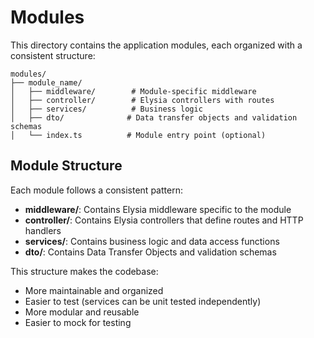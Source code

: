 # Modules

This directory contains the application modules, each organized with a consistent structure:

```
modules/
├── module_name/
│   ├── middleware/        # Module-specific middleware
│   ├── controller/        # Elysia controllers with routes
│   ├── services/          # Business logic
│   ├── dto/              # Data transfer objects and validation schemas
│   └── index.ts          # Module entry point (optional)
```

## Module Structure

Each module follows a consistent pattern:

- **middleware/**: Contains Elysia middleware specific to the module
- **controller/**: Contains Elysia controllers that define routes and HTTP handlers
- **services/**: Contains business logic and data access functions
- **dto/**: Contains Data Transfer Objects and validation schemas

This structure makes the codebase:
- More maintainable and organized
- Easier to test (services can be unit tested independently)
- More modular and reusable
- Easier to mock for testing
